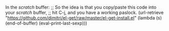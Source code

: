 In the *scratch* buffer:
    ;; So the idea is that you copy/paste this code into your *scratch* buffer,
    ;; hit C-j, and you have a working paslock.
    (url-retrieve
     "https://github.com/dimitri/el-get/raw/master/el-get-install.el"
     (lambda (s)
       (end-of-buffer)
       (eval-print-last-sexp)))
